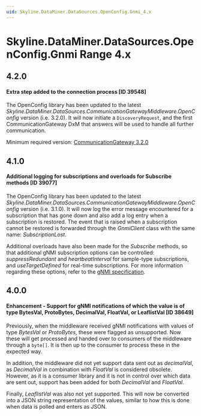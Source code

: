 ```yaml
---
uid: Skyline.DataMiner.DataSources.OpenConfig.Gnmi_4.x
---
```


# Skyline.DataMiner.DataSources.OpenConfig.Gnmi Range 4.x

## 4.2.0

#### Extra step added to the connection process [ID 39548]

The OpenConfig library has been updated to the latest *Skyline.DataMiner.DataSources.CommunicationGatewayMiddleware.OpenConfig* version (i.e. 3.2.0). It will now initiate a `DiscoveryRequest`, and the first CommunicationGateway DxM that answers will be used to handle all further communication.

Minimum required version: [CommunicationGateway 3.2.0](xref:CommunicationGateway_change_log#26-june-2024---fix---communicationgateway-320---multiple-communicationgateway-nodes-in-cluster-setting-up-connection-with-endpoint-instead-of-only-one-id-39548)

## 4.1.0

#### Additional logging for subscriptions and overloads for Subscribe methods [ID 39077]

The OpenConfig library has been updated to the latest *Skyline.DataMiner.DataSources.CommunicationGatewayMiddleware.OpenConfig* version (i.e. 3.1.0). It will now log the error message encountered for a subscription that has gone down and also add a log entry when a subscription is restored. The event that is raised when a subscription cannot be restored is forwarded through the *GnmiClient* class with the same name: *SubscriptionLost*.

Additional overloads have also been made for the *Subscribe* methods, so that additional gNMI subscription options can be controlled: *suppressRedundant* and *heartbeatInterval* for sample-type subscriptions, and *useTargetDefined* for real-time subscriptions. For more information regarding these options, refer to the [gNMI specification](https://github.com/openconfig/reference/blob/master/rpc/gnmi/gnmi-specification.md#35152-stream-subscriptions).

## 4.0.0

#### Enhancement - Support for gNMI notifications of which the value is of type BytesVal, ProtoBytes, DecimalVal, FloatVal, or LeaflistVal [ID 38649]

Previously, when the middleware received gNMI notifications with values of type *BytesVal* or *ProtoBytes*, these were flagged as unsupported. Now these will get processed and handed over to consumers of the middleware through a `byte[]`. It is then up to the consumer to process these in the expected way.

In addition, the middleware did not yet support data sent out as *decimalVal*, as *DecimalVal* in combination with *FloatVal* is considered obsolete. However, as it is a consumer library and it is not in control over which data are sent out, support has been added for both *DecimalVal* and *FloatVal*.

Finally, *LeaflistVal* was also not yet supported. This will now be converted into a JSON string representation of the values, similar to how this is done when data is polled and enters as JSON.
